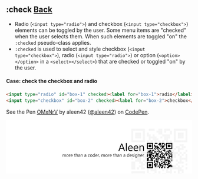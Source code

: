 ## :check [**Back**](./../pseudoClass.md)

- Radio (`<input type="radio">`) and checkbox (`<input type="checkbox">`) elements can be toggled by the user. Some menu items are "checked" when the user selects them. When such elements are toggled "on" the `:checked` pseudo-class applies.
- `:checked` is used to select and style checkbox (`<input type="checkbox">`), radio (`<input type="radio">`) or option (`<option></option>` in a `<select></select>`) that are checked or toggled "on" by the user.

#### Case: check the checkbox and radio

```html
<input type="radio" id="box-1" checked><label for="box-1">radio</label>
<input type="checkbox" id="box-2" checked><label for="box-2">checkbox</label>
```

<p data-height="266" data-theme-id="21735" data-slug-hash="OMxNrV" data-default-tab="result" data-user="aleen42" class='codepen'>See the Pen <a href='http://codepen.io/aleen42/pen/OMxNrV/'>OMxNrV</a> by aleen42 (<a href='http://codepen.io/aleen42'>@aleen42</a>) on <a href='http://codepen.io'>CodePen</a>.</p>
<script async src="//assets.codepen.io/assets/embed/ei.js"></script>

<a href="http://aleen42.github.io/" target="_blank" ><img src="./../../../pic/tail.gif"></a>